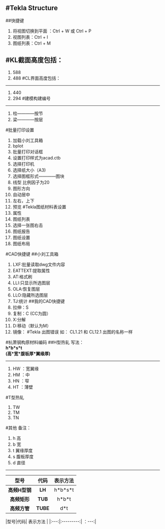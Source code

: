 #Tekla Structure
---
##快捷键   
1. 将视图切换到平面 ：Ctrl + W 或 Ctrl + P
2. 视图列表：Ctrl + I
3. 图纸列表：Ctrl + M

#KL截面高度包括：   
---
1. 588
2. 488
#CL界面高度包括：
---    
1. 440   
2. 294 
#建模构建编号
---
1. 柱————按节   
2. 梁————按层

#批量打印设置
1. 加载小刘工具箱
2. bplot
3. 批量打印对话框
4. 设置打印样式为acad.ctb
5. 选择打印机
6. 选择纸大小（A3)
7. 选择图框形式————图块
8. 线型 比例因子为20
9. 图形方向
10. 自动居中
11. 左右，上下
12. 预览
#Tekla图纸材料表设置   
1. 属性
2. 图纸列表
3. 选择一张图右击
4. 图纸报告
5. 图纸设置
6. 图纸布局    

#CAD快捷键
##小刘工具箱
1. LXF:批量读取dwg文件内容
2. EATTEXT:提取属性
3. AT:格式刷
4. LLI:只显示所选图层
5. OLA:恢复图层
6. LLO:隐藏所选图层
7. TJ:统计
##我的CAD快捷键
1. 拉伸：S
2. 复制：C (CC为圆）
3. X:分解
4. D:移动（默认为M）
5. 镜像：
#Tekla 出图错误
如：
CL1.21 和 CL12.1 出图的名称一样

#杭萧钢构原材料编码
##H型热轧
写法：   
**h\*b\*s\*t**   
**(高\*宽\*腹板厚\*翼缘厚)**  

---

1. HW ：宽翼缘
2. HM ：中
3. HN ：窄
4. HT ：薄壁

#T型热轧   
1. TW   
2. TM
3. TN

#其他
备注：   
1. h 高   
2. b 宽   
3. t 翼缘厚度   
4. s 腹板厚度    
5. d 直径

---
|型号|代码| 表示方法 |
|:---:|:---------:|:---:|
|**高频H型钢**|**LH**|h\*b\*s\*t|
|**高频矩形**|**TUB**|h\*b\*t|
|**高频方管**|**TUBE**|d\*t|

|型号|代码| 表示方法 |
|:---:|:---------:|
：---:|


#